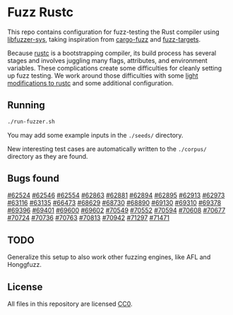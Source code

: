 # Fuzz Rustc

This repo contains configuration for fuzz-testing the Rust compiler using [libfuzzer-sys](https://github.com/rust-fuzz/libfuzzer-sys),
taking inspiration from [cargo-fuzz](https://github.com/rust-fuzz/cargo-fuzz) and [fuzz-targets](https://github.com/rust-fuzz/targets).

Because [rustc](https://github.com/rust-lang/rust) is a bootstrapping compiler, its build process has several stages
and involves juggling many flags, attributes, and environment variables. These complications create some difficulties for
cleanly setting up fuzz testing. We work around those difficulties with some
[light modifications to rustc](https://github.com/dwrensha/rust/tree/fuzz) and some additional configuration.


## Running


```sh
./run-fuzzer.sh
```

You may add some example inputs in the `./seeds/` directory.

New interesting test cases are automatically written to the `./corpus/` directory as they are found.

## Bugs found

[#62524](https://github.com/rust-lang/rust/issues/62524)
[#62546](https://github.com/rust-lang/rust/issues/62546)
[#62554](https://github.com/rust-lang/rust/issues/62554)
[#62863](https://github.com/rust-lang/rust/issues/62863)
[#62881](https://github.com/rust-lang/rust/issues/62881)
[#62894](https://github.com/rust-lang/rust/issues/62894)
[#62895](https://github.com/rust-lang/rust/issues/62895)
[#62913](https://github.com/rust-lang/rust/issues/62913)
[#62973](https://github.com/rust-lang/rust/issues/62973)
[#63116](https://github.com/rust-lang/rust/issues/63116)
[#63135](https://github.com/rust-lang/rust/issues/63135)
[#66473](https://github.com/rust-lang/rust/issues/66473)
[#68629](https://github.com/rust-lang/rust/issues/68629)
[#68730](https://github.com/rust-lang/rust/issues/68730)
[#68890](https://github.com/rust-lang/rust/issues/68890)
[#69130](https://github.com/rust-lang/rust/issues/69130)
[#69310](https://github.com/rust-lang/rust/issues/69310)
[#69378](https://github.com/rust-lang/rust/issues/69378)
[#69396](https://github.com/rust-lang/rust/issues/69396)
[#69401](https://github.com/rust-lang/rust/issues/69401)
[#69600](https://github.com/rust-lang/rust/issues/69600)
[#69602](https://github.com/rust-lang/rust/issues/69602)
[#70549](https://github.com/rust-lang/rust/issues/70549)
[#70552](https://github.com/rust-lang/rust/issues/70552)
[#70594](https://github.com/rust-lang/rust/issues/70594)
[#70608](https://github.com/rust-lang/rust/issues/70608)
[#70677](https://github.com/rust-lang/rust/issues/70677)
[#70724](https://github.com/rust-lang/rust/issues/70724)
[#70736](https://github.com/rust-lang/rust/issues/70736)
[#70763](https://github.com/rust-lang/rust/issues/70763)
[#70813](https://github.com/rust-lang/rust/issues/70813)
[#70942](https://github.com/rust-lang/rust/issues/70942)
[#71297](https://github.com/rust-lang/rust/issues/71297)
[#71471](https://github.com/rust-lang/rust/issues/71471)

## TODO

Generalize this setup to also work other fuzzing engines, like AFL and Honggfuzz.

## License

All files in this repository are licensed [CC0](https://creativecommons.org/publicdomain/zero/1.0/).
